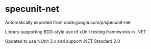 # specunit-net
Automatically exported from code.google.com/p/specunit-net

Library supporting BDD-style use of xUnit testing frameworks in .NET

Updated to use NUnit 3.x and support .NET Standard 2.0
